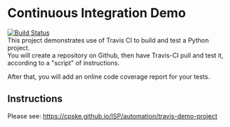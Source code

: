 Continuous Integration Demo
============================

[![Build Status](https://app.travis-ci.com/tboonma/demo-pyci.svg?branch=main)](https://app.travis-ci.com/tboonma/demo-pyci)    
This project demonstrates use of Travis CI to build and test a Python project.  
You will create a repository on Github, then have Travis-CI pull and test it,
according to a "script" of instructions.

After that, you will add an online code coverage report for your tests.

## Instructions

Please see: https://cpske.github.io/ISP/automation/travis-demo-project

